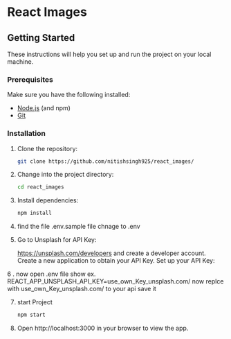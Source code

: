 # React Images

## Getting Started

These instructions will help you set up and run the project on your local machine.

### Prerequisites

Make sure you have the following installed:

- [Node.js](https://nodejs.org/) (and npm)
- [Git](https://git-scm.com/)

### Installation

1. Clone the repository:

   ```bash
   git clone https://github.com/nitishsingh925/react_images/
 2. Change into the project directory:
    ```bash
    cd react_images
  3. Install dependencies:
     ```bash
     npm install
  4. find the file .env.sample  file chnage to  .env
  5.  Go to  Unsplash for  API Key:
     
      https://unsplash.com/developers
       and create a developer account.
            Create a new application to obtain your API Key.
            Set up your API Key:

6 . now open .env file 
       show ex. REACT_APP_UNSPLASH_API_KEY=use_own_Key_unsplash.com/
      now replce with use_own_Key_unsplash.com/ to your api 
      save it 
      
7.  start Project 
    ```bash
    npm start 
    
8.  Open http://localhost:3000 in your browser to view the app.


  
